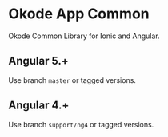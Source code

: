 # Okode App Common

Okode Common Library for Ionic and Angular.

## Angular 5.+

Use branch `master` or tagged versions.

## Angular 4.+

Use branch `support/ng4` or tagged versions.


